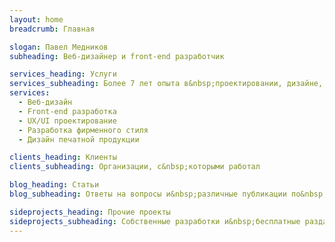 ```yaml
---
layout: home
breadcrumb: Главная

slogan: Павел Медников
subheading: Веб-дизайнер и front-end разработчик

services_heading: Услуги
services_subheading: Более 7 лет опыта в&nbsp;проектировании, дизайне, разработке веб-сайтов, мобильных приложений и&nbsp;много другого
services:
  - Веб-дизайн
  - Front-end разработка
  - UX/UI проектирование
  - Разработка фирменного стиля
  - Дизайн печатной продукции

clients_heading: Клиенты
clients_subheading: Организации, с&nbsp;которыми работал

blog_heading: Статьи
blog_subheading: Ответы на вопросы и&nbsp;различные публикации по&nbsp;теме веб-дизайна

sideprojects_heading: Прочие проекты
sideprojects_subheading: Собственные разработки и&nbsp;бесплатные раздачи ништяков
---
```



